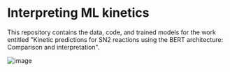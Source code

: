 # Interpreting ML kinetics

This repository contains the data, code, and trained models for the work entitled "Kinetic predictions for SN2 reactions using the BERT architecture: Comparison and interpretation". 

![image](https://github.com/C-Wils/InterpretingMLKinetics/assets/88711576/96b9cc05-9a2d-42e6-b2e9-d47eab176cdb)
